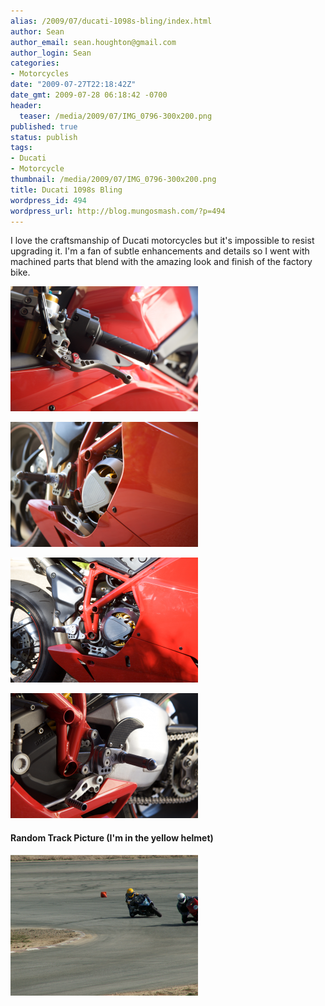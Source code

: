 ```yaml
---
alias: /2009/07/ducati-1098s-bling/index.html
author: Sean
author_email: sean.houghton@gmail.com
author_login: Sean
categories:
- Motorcycles
date: "2009-07-27T22:18:42Z"
date_gmt: 2009-07-28 06:18:42 -0700
header:
  teaser: /media/2009/07/IMG_0796-300x200.png
published: true
status: publish
tags:
- Ducati
- Motorcycle
thumbnail: /media/2009/07/IMG_0796-300x200.png
title: Ducati 1098s Bling
wordpress_id: 494
wordpress_url: http://blog.mungosmash.com/?p=494
---
```

I love the craftsmanship of Ducati motorcycles but it's impossible to resist upgrading it.  I'm a fan of subtle enhancements and details so I went with machined parts that blend with the amazing look and finish of the factory bike.

![](IMG_0786-300x200.png)

![](IMG_0788-300x200.png)

![](IMG_0800-300x200.png)

![](IMG_0796-300x200.png)

#### Random Track Picture (I'm in the yellow helmet)

![](PICT0004-300x225.png)
